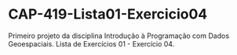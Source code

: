 # CAP-419-Lista01-Exercicio04
Primeiro projeto da disciplina Introdução à Programação com Dados Geoespaciais. Lista de Exercícios 01 - Exercício 04.
